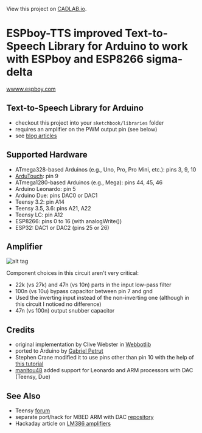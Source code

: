 View this project on [CADLAB.io](https://cadlab.io/project/1281). 

# ESPboy-TTS improved Text-to-Speech Library for Arduino to work with ESPboy and ESP8266 sigma-delta

[wwww.espboy.com](www.espboy.com)

## Text-to-Speech Library for Arduino

- checkout this project into your ``sketchbook/libraries`` folder
- requires an amplifier on the PWM output pin (see below)
- see [blog articles](http://programmablehardware.blogspot.ie/search/label/tts)

## Supported Hardware

- ATmega328-based Arduinos (e.g., Uno, Pro, Pro Mini, etc.): pins 3, 9, 10
- [ArduTouch](https://github.com/maltman23/ArduTouch): pin 9
- ATmega1280-based Arduinos (e.g., Mega): pins 44, 45, 46
- Arduino Leonardo: pin 5
- Arduino Due: pins DAC0 or DAC1
- Teensy 3.2: pin A14
- Teensy 3.5, 3.6: pins A21, A22
- Teensy LC: pin A12
- ESP8266: pins 0 to 16 (with analogWrite())
- ESP32: DAC1 or DAC2 (pins 25 or 26)

## Amplifier

![alt tag](images/Arduino-LM386.png)

Component choices in this circuit aren't very critical:
- 22k (vs 27k) and 47n (vs 10n) parts in the input low-pass filter 
- 100n (vs 10u) bypass capacitor between pin 7 and gnd
- Used the inverting input instead of the non-inverting one (although in
  this circuit I noticed no difference)
- 47n (vs 100n) output snubber capacitor

## Credits
- original implementation by Clive Webster in [Webbotlib](http://webbot.org.uk/iPoint/30.page)
- ported to Arduino by [Gabriel Petrut](http://www.tehnorama.ro/minieric-modulul-de-control-si-sinteza-vocala/)
- Stephen Crane modified it to use pins other than pin 10 with the help of [this tutorial](https://sites.google.com/site/qeewiki/books/avr-guide/pwm-on-the-atmega328)
- [manitou48](https://github.com/manitou48) added support for Leonardo
and ARM processors with DAC (Teensy, Due)

## See Also
- Teensy [forum](https://forum.pjrc.com/threads/44587-TTS-(Text-to-Speech)-Library-Port)
- separate port/hack for MBED ARM with DAC [repository](https://developer.mbed.org/users/manitou/code/tts/)
- Hackaday article on [LM386 amplifiers](https://hackaday.com/2016/12/07/you-can-have-my-lm386s-when-you-pry-them-from-my-cold-dead-hands/)

